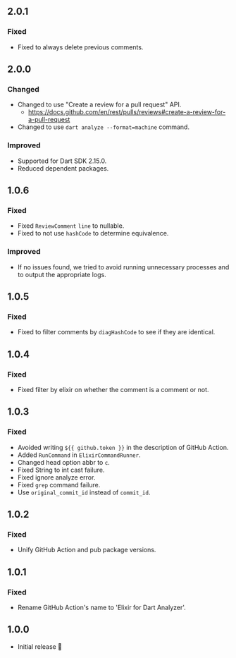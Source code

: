 ## 2.0.1

### Fixed

- Fixed to always delete previous comments.

## 2.0.0

### Changed

- Changed to use "Create a review for a pull request" API.
  - https://docs.github.com/en/rest/pulls/reviews#create-a-review-for-a-pull-request
- Changed to use `dart analyze --format=machine` command.

### Improved

- Supported for Dart SDK 2.15.0.
- Reduced dependent packages.

## 1.0.6

### Fixed

- Fixed `ReviewComment` `line` to nullable.
- Fixed to not use `hashCode` to determine equivalence.

### Improved

- If no issues found, we tried to avoid running unnecessary processes and to output the appropriate logs.

## 1.0.5

### Fixed

- Fixed to filter comments by `diagHashCode` to see if they are identical.

## 1.0.4

### Fixed

- Fixed filter by elixir on whether the comment is a comment or not.

## 1.0.3

### Fixed

- Avoided writing `${{ github.token }}` in the description of GitHub Action.
- Added `RunCommand` in `ElixirCommandRunner`.
- Changed head option abbr to `c`.
- Fixed String to int cast failure.
- Fixed ignore analyze error.
- Fixed `grep` command failure.
- Use `original_commit_id` instead of `commit_id`.

## 1.0.2

### Fixed

- Unify GitHub Action and pub package versions.

## 1.0.1

### Fixed

- Rename GitHub Action's name to 'Elixir for Dart Analyzer'.

## 1.0.0

- Initial release 🎉 
